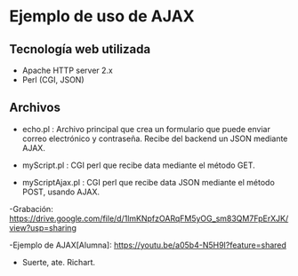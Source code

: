 # Ejemplo de uso de AJAX

## Tecnología web utilizada
- Apache HTTP server 2.x
- Perl (CGI, JSON)

## Archivos
- echo.pl : Archivo principal que crea un formulario que puede enviar correo electrónico y contraseña. Recibe del backend un JSON mediante AJAX.

- myScript.pl : CGI perl que recibe data mediante el método GET.
- myScriptAjax.pl : CGI perl que recibe data JSON mediante el método POST, usando AJAX.

-Grabación: https://drive.google.com/file/d/1lmKNpfzOARqFM5yOG_sm83QM7FpErXJK/view?usp=sharing

-Ejemplo de AJAX[Alumna]: https://youtu.be/a05b4-N5H9I?feature=shared


- Suerte, ate. Richart.

